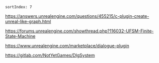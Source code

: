 ```
sortIndex: 7
```

https://answers.unrealengine.com/questions/455215/c-plugin-create-unreal-like-graph.html

https://forums.unrealengine.com/showthread.php?116032-UFSM-Finite-State-Machine

https://www.unrealengine.com/marketplace/dialogue-plugin

https://gitlab.com/NotYetGames/DlgSystem


